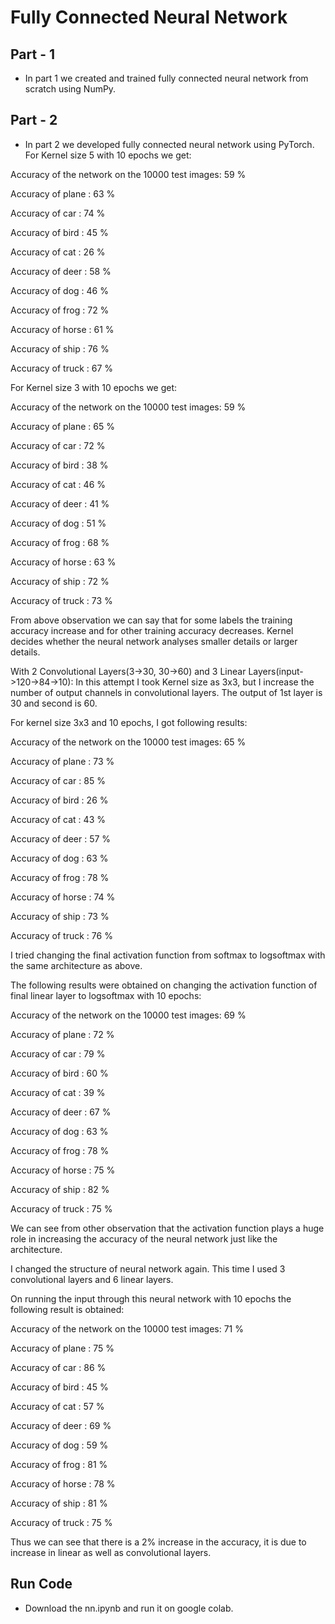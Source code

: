 # Fully Connected Neural Network

## Part - 1
- In part 1 we created and trained fully connected neural network from scratch using NumPy.

## Part - 2 
- In part 2 we developed fully connected neural network using PyTorch.
For Kernel size 5 with 10 epochs we get:

Accuracy of the network on the 10000 test images: 59 %

Accuracy of plane : 63 %

Accuracy of car : 74 %

Accuracy of bird : 45 %

Accuracy of cat : 26 %

Accuracy of deer : 58 %

Accuracy of dog : 46 %

Accuracy of frog : 72 %

Accuracy of horse : 61 %

Accuracy of ship : 76 %

Accuracy of truck : 67 %

For Kernel size 3 with 10 epochs we get:

Accuracy of the network on the 10000 test images: 59 %

Accuracy of plane : 65 %

Accuracy of car : 72 %

Accuracy of bird : 38 %

Accuracy of cat : 46 %

Accuracy of deer : 41 %

Accuracy of dog : 51 %

Accuracy of frog : 68 %

Accuracy of horse : 63 %

Accuracy of ship : 72 %

Accuracy of truck : 73 %

From above observation we can say that for some labels the training accuracy increase and for other training accuracy decreases. Kernel decides whether the neural network analyses smaller details or larger details.

With 2 Convolutional Layers(3->30, 30->60) and 3 Linear Layers(input->120->84->10): In this attempt I took Kernel size as 3x3, but I increase the number of output channels in convolutional layers. The output of 1st layer is 30 and second is 60.

For kernel size 3x3 and 10 epochs, I got following results:

Accuracy of the network on the 10000 test images: 65 %

Accuracy of plane : 73 %

Accuracy of car : 85 %

Accuracy of bird : 26 %

Accuracy of cat : 43 %

Accuracy of deer : 57 %

Accuracy of dog : 63 %

Accuracy of frog : 78 %

Accuracy of horse : 74 %

Accuracy of ship : 73 %

Accuracy of truck : 76 %

I tried changing the final activation function from softmax to logsoftmax with the same architecture as above.

The following results were obtained on changing the activation function of final linear layer to logsoftmax with 10 epochs:

Accuracy of the network on the 10000 test images: 69 %

Accuracy of plane : 72 %

Accuracy of car : 79 %

Accuracy of bird : 60 %

Accuracy of cat : 39 %

Accuracy of deer : 67 %

Accuracy of dog : 63 %

Accuracy of frog : 78 %

Accuracy of horse : 75 %

Accuracy of ship : 82 %

Accuracy of truck : 75 %

We can see from other observation that the activation function plays a huge role in increasing the accuracy of the neural network just like the architecture.

I changed the structure of neural network again. This time I used 3 convolutional layers and 6 linear layers.

On running the input through this neural network with 10 epochs the following result is obtained:

Accuracy of the network on the 10000 test images: 71 %

Accuracy of plane : 75 %

Accuracy of car : 86 %

Accuracy of bird : 45 %

Accuracy of cat : 57 %

Accuracy of deer : 69 %

Accuracy of dog : 59 %

Accuracy of frog : 81 %

Accuracy of horse : 78 %

Accuracy of ship : 81 %

Accuracy of truck : 75 %

Thus we can see that there is a 2% increase in the accuracy, it is due to increase in linear as well as convolutional layers.

## Run Code
- Download the nn.ipynb and run it on google colab.
